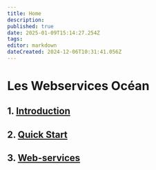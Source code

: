 ```yaml
---
title: Home
description: 
published: true
date: 2025-01-09T15:14:27.254Z
tags: 
editor: markdown
dateCreated: 2024-12-06T10:31:41.056Z
---
```


# Les Webservices Océan

## 1. [Introduction](introduction.md)

## 2. [Quick Start](quick-start.md)

## 3. [Web-services](web-services.md)
